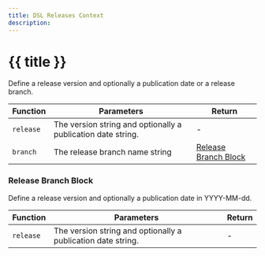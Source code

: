 ```yaml
---
title: DSL Releases Context
description: 
---
```


# {{ title }}

Define a release version and optionally a publication date or a release branch.

| Function  | Parameters                                                   | Return                                        |
|-----------|--------------------------------------------------------------|-----------------------------------------------|
| `release` | The version string and optionally a publication date string. | -                                             |
| `branch`  | The release branch name string                               | [Release Branch Block](#Release-Branch-Block) |

### Release Branch Block

Define a release version and optionally a publication date in YYYY-MM-dd.

| Function  | Parameters                                                   | Return |
|-----------|--------------------------------------------------------------|--------|
| `release` | The version string and optionally a publication date string. | -      |

